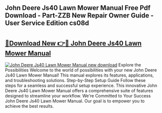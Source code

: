 ## John Deere Js40 Lawn Mower Manual Free Pdf Download - Part-ZZB New Repair Owner Guide - User Service Edition cs08d

# <h2><a href="http://bc86349.oget.top/?id=John+Deere+Js40+Lawn+Mower+Manual">🔗Download New 👉🔴 John Deere Js40 Lawn Mower Manual</a></h2>

[![John Deere Js40 Lawn Mower Manual new download](https://i.imgur.com/5g1atiW.png)](http://bc86349.oget.top/?id=John+Deere+Js40+Lawn+Mower+Manual)
Explore the Possibilities Welcome to the world of possibilities with your new John Deere Js40 Lawn Mower Manual! This manual explores its features, applications, and troubleshooting solutions. Step-by-Step Setup Guide Follow these steps for a seamless and successful setup experience. This innovative John Deere Js40 Lawn Mower Manual offers a comprehensive suite of features designed to streamline your workflow. We're Committed to Your Success John Deere Js40 Lawn Mower Manual. Our goal is to empower you to achieve the best results.
